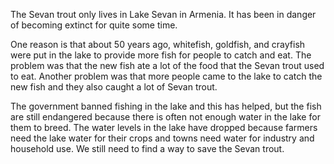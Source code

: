 The Sevan trout only lives in Lake Sevan in Armenia. It has been in danger of becoming extinct for quite some time.

One reason is that about 50 years ago, whitefish, goldfish, and crayfish were put in the lake to provide more fish for people to catch and eat. The problem was that the new fish ate a lot of the food that the Sevan trout used to eat. Another problem was that more people came to the lake to catch the new fish and they also caught a lot of Sevan trout.

The government banned fishing in the lake and this has helped, but the fish are still endangered because there is often not enough water in the lake for them to breed. The water levels in the lake have dropped because farmers need the lake water for their crops and towns need water for industry and household use. We still need to find a way to save the Sevan trout.